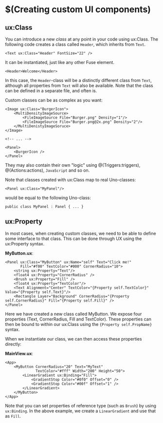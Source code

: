 # $(Creating custom UI components)

## ux:Class

You can introduce a new _class_ at any point in your code using ux:Class. The following code creates a class called `Header`, which inherits from `Text`.

```
<Text ux:Class="Header" FontSize="22" />
```

It can be instantiated, just like any other Fuse element.

```
<Header>Welcome</Header>
```

In this case, the `Header`-class will be a distinctly different class from `Text`, although all properties from `Text` will also be available. Note that the class can be defined in a separate file, and often is.

Custom classes can be as complex as you want:

```
<Image ux:Class="BurgerIcon">
	<MultiDensityImageSource>
		<FileImageSource File="Burger.png" Density="1"/>
		<FileImageSource File="Burger.png@2x.png" Density="2"/>
	</MultiDenistyImageSoruce>
</Image>

<!-- ... -->

<Panel>
	<BurgerIcon />
</Panel>
```

They may also contain their own "logic" using @(Triggers:triggers), @(Actions:actions), `JavaScript` and so on.

Note that classes created with ux:Class map to real Uno-classes:

```
<Panel ux:Class="MyPanel"/>
```

would be equal to the following Uno-class:

```
public class MyPanel : Panel { ... }
```

## ux:Property

In most cases, when creating custom classes, we need to be able to define some interface to that class. This can be done through UX using the ux:Property syntax.

__MyButton.ux__:

```
<Panel ux:Class="MyButton" ux:Name="self" Text="Click me!"
	   Fill="#f00" TextColor="#000" CornerRadius="10">
	<string ux:Property="Text"/>
	<float4 ux:Property="CornerRadius" />
	<Brush ux:Property="Fill" />
	<float4 ux:Property="TextColor"/>
	<Text Alignment="Center" TextColor="{Property self.TextColor}" Value="{Property self.Text}"/>
	<Rectangle Layer="Background" CornerRadius="{Property self.CornerRadius}" Fill="{Property self.Fill}" />
</Panel>
```

Here we have created a new class called MyButton. We expose four properties (Text, CornerRadius, Fill and TextColor). These properties can then be bound to within our ux:Class using the `{Property self.PropName}` syntax.

When we instantiate our class, we can then access these properties directly:

__MainView.ux__:

```
<App>
	<MyButton CornerRadius="20" Text="MyText"
	          TextColor="#fff" Width="200" Height="50">
		<LinearGradient ux:Binding="Fill">
			<GradientStop Color="#0f0" Offset="0" />
			<GradientStop Color="#00f" Offset="1" />
	    </LinearGradient>
	</MyButton>
</App>
```

Note that you can set properties of reference type (such as `Brush`) by using `ux:Binding`. In the above example, we create a `LinearGradient` and use that as `Fill`.
